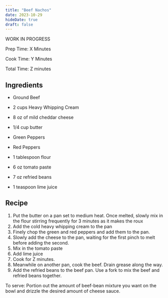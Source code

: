 ```yaml
---
title: "Beef Nachos"
date: 2023-10-29
hideDate: true
draft: false
---
```


WORK IN PROGRESS

Prep Time: X Minutes

Cook Time: Y Minutes

Total Time: Z minutes

## Ingredients

- Ground Beef

- 2 cups Heavy Whipping Cream

- 8 oz of mild cheddar cheese

- 1/4 cup butter

- Green Peppers

- Red Peppers

- 1 tablespoon flour

- 6 oz tomato paste

- 7 oz refried beans

- 1 teaspoon lime juice

  

## Recipe

1. Put the butter on a pan set to medium heat. Once melted, slowly mix in the flour stirring frequently for 3 minutes as it makes the roux
2. Add the cold heavy whipping cream to the pan
3. Finely chop the green and red peppers and add them to the pan.
4. Slowly add the cheese to the pan, waiting for the first pinch to melt before adding the second.
5. Mix in the tomato paste
6. Add lime juice
7. Cook for Z minutes.
8. Meanwhile on another pan, cook the beef. Drain grease along the way. 
9. Add the refried beans to the beef pan. Use a fork to mix the beef and refried beans together.

To serve: Portion out the amount of beef-bean mixture you want on the bowl and drizzle the desired amount of cheese sauce.